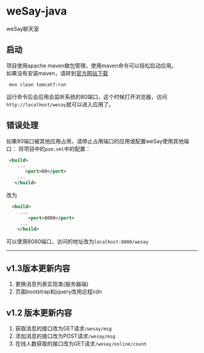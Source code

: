 # weSay-java

weSay聊天室

## 启动
项目使用apache maven做包管理，使用maven命令可以轻松启动应用。  
如果没有安装maven，请转到[官方网站下载](http://maven.apache.org/download.cgi)

```
 mvn clean tomcat7:run
```
 运行命令后会应用会监听系统的80端口，这个时候打开浏览器，访问`http://localhost/wesay`就可以进入应用了。  
 
## 错误处理

 如果80端口被其他应用占用，请停止占用端口的应用或配置weSay使用其他端口：
 将项目中的`pom.xml`中的配置：
 
 ```xml
  <build>
     ...
        <port>80</port>
     ...
    </build>
```

改为

```xml
  <build>
     ...
        <port>8080</port>
     ...
    </build>
```

可以使用8080端口，访问的地址改为`localhost:8080/wesay`

 - - -
 
## v1.3版本更新内容

1. 更换消息列表实现类(服务器端)
2. 页面bootstrap和jquery改用远程cdn

## v1.2 版本更新内容
1. 获取消息的接口改为GET请求`/wesay/msg`
2. 添加消息的接口改为POST请求`/wesay/msg`
3. 在线人数获取的接口改为GET请求`/wesay/online/count`